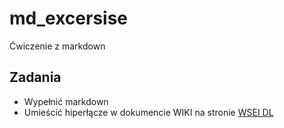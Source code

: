 # md_excersise
Ćwiczenie z markdown
## Zadania 
* Wypełnić markdown
* Umieścić hiperłącze w dokumencie WIKI na stronie [WSEI DL](http://dl.wsei.lublin.pl)
